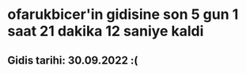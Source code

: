 # ofarukbicer'in gidisine son 5 gun 1 saat 21 dakika 12 saniye kaldi

## Gidis tarihi: 30.09.2022 :(